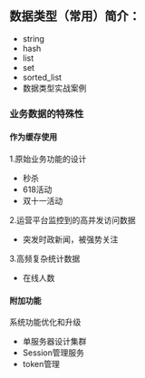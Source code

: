 ## 数据类型（常用）简介：

* string
* hash
* list
* set
* sorted_list
* 数据类型实战案例

### 业务数据的特殊性

####  作为缓存使用

1.原始业务功能的设计

* 秒杀
* 618活动
* 双十一活动

2.运营平台监控到的高并发访问数据

* 突发时政新闻，被强势关注

3.高频复杂统计数据

* 在线人数

#### 附加功能

系统功能优化和升级

* 单服务器设计集群
* Session管理服务
* token管理

